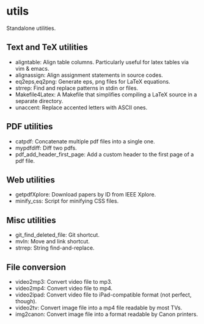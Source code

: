 utils
=====

Standalone utilities.

## Text and TeX utilities

* aligntable:                   Align table columns. Particularly useful for latex tables via vim & emacs.
* alignassign:                  Align assignment statements in source codes.
* eq2eps,eq2png:                Generate eps, png files for LaTeX equations.
* strrep:                       Find and replace patterns in stdin or files.
* Makefile4Latex:               A Makefile that simplifies compiling a LaTeX source in a separate directory.
* unaccent:                     Replace accented letters with ASCII ones.

## PDF utilities
* catpdf:                       Concatenate multiple pdf files into a single one.
* mypdfdiff:                    Diff two pdfs.
* pdf_add_header_first_page:    Add a custom header to the first page of a pdf file.

## Web utilities

* getpdfXplore:                 Download papers by ID from IEEE Xplore.
* minify_css:                   Script for minifying CSS files.

## Misc utilities

* git_find_deleted_file:        Git shortcut.
* mvln:                         Move and link shortcut.
* strrep:                       String find-and-replace.

## File conversion

* video2mp3:                    Convert video file to mp3.
* video2mp4:                    Convert video file to mp4.
* video2ipad:                   Convert video file to iPad-compatible format (not perfect, though).
* video2tv:                     Convert image file into a mp4 file readable by most TVs.
* img2canon:                    Convert image file into a format readable by Canon printers.



